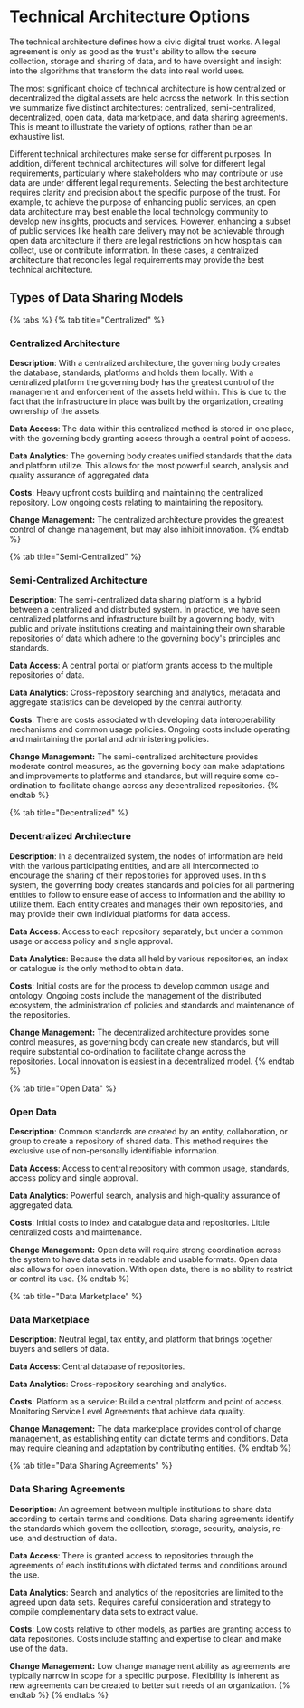 # Technical Architecture Options

The technical architecture defines how a civic digital trust works. A legal agreement is only as good as the trust's ability to allow the secure collection, storage and sharing of data, and to have oversight and insight into the algorithms that transform the data into real world uses.

The most significant choice of technical architecture is how centralized or decentralized the digital assets are held across the network. In this section we summarize five distinct architectures: centralized, semi-centralized, decentralized, open data, data marketplace, and data sharing agreements. This is meant to illustrate the variety of options, rather than be an exhaustive list.

Different technical architectures make sense for different purposes. In addition, different technical architectures will solve for different legal requirements, particularly where stakeholders who may contribute or use data are under different legal requirements. Selecting the best architecture requires clarity and precision about the specific purpose of the trust. For example, to achieve the purpose of enhancing public services, an open data architecture may best enable the local technology community to develop new insights, products and services. However, enhancing a subset of public services like health care delivery may not be achievable through open data architecture if there are legal restrictions on how hospitals can collect, use or contribute information. In these cases, a centralized architecture that reconciles legal requirements may provide the best technical architecture.

## Types of Data Sharing Models

{% tabs %}
{% tab title="Centralized" %}
### Centralized Architecture

**Description**: With a centralized architecture, the governing body creates the database, standards, platforms and holds them locally. With a centralized platform the governing body has the greatest control of the management and enforcement of the assets held within. This is due to the fact that the infrastructure in place was built by the organization, creating ownership of the assets.

**Data Access**: The data within this centralized method is stored in one place, with the governing body granting access through a central point of access.

**Data Analytics**: The governing body creates unified standards that the data and platform utilize. This allows for the most powerful search, analysis and quality assurance of aggregated data

**Costs**: Heavy upfront costs building and maintaining the centralized repository. Low ongoing costs relating to maintaining the repository.

**Change Management:** The centralized architecture provides the greatest control of change management, but may also inhibit innovation.
{% endtab %}

{% tab title="Semi-Centralized" %}
### Semi-Centralized Architecture

**Description**: The semi-centralized data sharing platform is a hybrid between a centralized and distributed system. In practice, we have seen centralized platforms and infrastructure built by a governing body, with public and private institutions creating and maintaining their own sharable repositories of data which adhere to the governing body's principles and standards.

**Data Access**: A central portal or platform grants access to the multiple repositories of data.

**Data Analytics**: Cross-repository searching and analytics, metadata and aggregate statistics can be developed by the central authority.

**Costs**: There are costs associated with developing data interoperability mechanisms and common usage policies. Ongoing costs include operating and maintaining the portal and administering policies.

**Change Management:** The semi-centralized architecture provides moderate control measures, as the governing body can make adaptations and improvements to platforms and standards, but will require some co-ordination to facilitate change across any decentralized repositories.
{% endtab %}

{% tab title="Decentralized" %}
### Decentralized Architecture  <a id="semi-distributed-architecture"></a>

**Description**: In a decentralized system, the nodes of information are held with the various participating entities, and are all interconnected to encourage the sharing of their repositories for approved uses. In this system, the governing body creates standards and policies for all partnering entities to follow to ensure ease of access to information and the ability to utilize them. Each entity creates and manages their own repositories, and may provide their own individual platforms for data access.

**Data Access**: Access to each repository separately, but under a common usage or access policy and single approval.

**Data Analytics**: Because the data all held by various repositories, an index or catalogue is the only method to obtain data.

**Costs**: Initial costs are for the process to develop common usage and ontology. Ongoing costs include the management of the distributed ecosystem, the administration of policies and standards and maintenance of the repositories.

**Change Management:** The decentralized architecture provides some control measures, as governing body can create new standards, but will require substantial co-ordination to facilitate change across the repositories. Local innovation is easiest in a decentralized model.
{% endtab %}

{% tab title="Open Data" %}
### Open Data  <a id="semi-distributed-architecture"></a>

**Description**: Common standards are created by an entity, collaboration, or group to create a repository of shared data. This method requires the exclusive use of non-personally identifiable information.

**Data Access**: Access to central repository with common usage, standards, access policy and single approval.

**Data Analytics**: Powerful search, analysis and high-quality assurance of aggregated data.

**Costs**: Initial costs to index and catalogue data and repositories. Little centralized costs and maintenance.

**Change Management:** Open data will require strong coordination across the system to have data sets in readable and usable formats. Open data also allows for open innovation. With open data, there is no ability to restrict or control its use.
{% endtab %}

{% tab title="Data Marketplace" %}
### Data Marketplace   <a id="semi-distributed-architecture"></a>

**Description**: Neutral legal, tax entity, and platform that brings together buyers and sellers of data.

**Data Access**: Central database of repositories.

**Data Analytics**: Cross-repository searching and analytics.

**Costs**: Platform as a service: Build a central platform and point of access. Monitoring Service Level Agreements that achieve data quality.

**Change Management:** The data marketplace provides control of change management, as establishing entity can dictate terms and conditions. Data may require cleaning and adaptation by contributing entities.
{% endtab %}

{% tab title="Data Sharing Agreements" %}
### Data Sharing Agreements   <a id="semi-distributed-architecture"></a>

**Description**: An agreement between multiple institutions to share data according to certain terms and conditions. Data sharing agreements identify the standards which govern the collection, storage, security, analysis, re-use, and destruction of data.

**Data Access**: There is granted access to repositories through the agreements of each institutions with dictated terms and conditions around the use.

**Data Analytics**: Search and analytics of the repositories are limited to the agreed upon data sets. Requires careful consideration and strategy to compile complementary data sets to extract value.

**Costs**: Low costs relative to other models, as parties are granting access to data repositories. Costs include staffing and expertise to clean and make use of the data.

**Change Management:** Low change management ability as agreements are typically narrow in scope for a specific purpose. Flexibility is inherent as new agreements can be created to better suit needs of an organization.
{% endtab %}
{% endtabs %}

